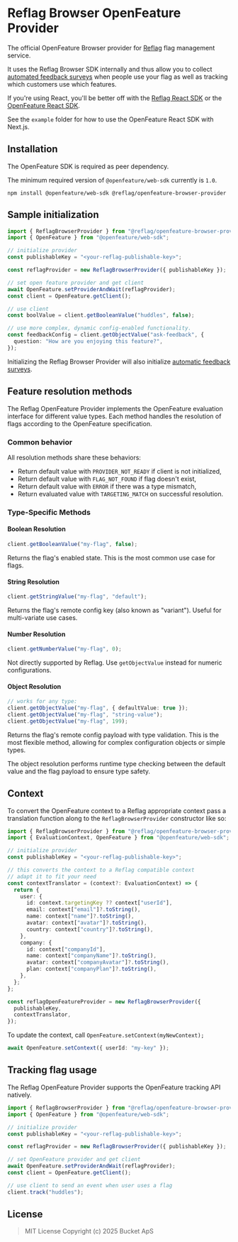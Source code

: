 # Reflag Browser OpenFeature Provider

The official OpenFeature Browser provider for [Reflag](https://reflag.com) flag management service.

It uses the Reflag Browser SDK internally and thus allow you to collect [automated feedback surveys](https://github.com/reflagcom/javascript/tree/main/packages/browser-sdk#qualitative-feedback)
when people use your flag as well as tracking which customers use which features.

If you're using React, you'll be better off with the [Reflag React SDK](https://github.com/reflagcom/javascript/blob/main/packages/react-sdk/README.md) or the [OpenFeature React SDK](https://openfeature.dev/docs/reference/technologies/client/web/react/).

See the `example` folder for how to use the OpenFeature React SDK with Next.js.

## Installation

The OpenFeature SDK is required as peer dependency.

The minimum required version of `@openfeature/web-sdk` currently is `1.0`.

```shell
npm install @openfeature/web-sdk @reflag/openfeature-browser-provider
```

## Sample initialization

```ts
import { ReflagBrowserProvider } from "@reflag/openfeature-browser-provider";
import { OpenFeature } from "@openfeature/web-sdk";

// initialize provider
const publishableKey = "<your-reflag-publishable-key>";

const reflagProvider = new ReflagBrowserProvider({ publishableKey });

// set open feature provider and get client
await OpenFeature.setProviderAndWait(reflagProvider);
const client = OpenFeature.getClient();

// use client
const boolValue = client.getBooleanValue("huddles", false);

// use more complex, dynamic config-enabled functionality.
const feedbackConfig = client.getObjectValue("ask-feedback", {
  question: "How are you enjoying this feature?",
});
```

Initializing the Reflag Browser Provider will
also initialize [automatic feedback surveys](https://github.com/reflagcom/javascript/tree/main/packages/browser-sdk#qualitative-feedback).

## Feature resolution methods

The Reflag OpenFeature Provider implements the OpenFeature evaluation interface for different value types. Each method handles the resolution of flags according to the OpenFeature specification.

### Common behavior

All resolution methods share these behaviors:

- Return default value with `PROVIDER_NOT_READY` if client is not initialized,
- Return default value with `FLAG_NOT_FOUND` if flag doesn't exist,
- Return default value with `ERROR` if there was a type mismatch,
- Return evaluated value with `TARGETING_MATCH` on successful resolution.

### Type-Specific Methods

#### Boolean Resolution

```ts
client.getBooleanValue("my-flag", false);
```

Returns the flag's enabled state. This is the most common use case for flags.

#### String Resolution

```ts
client.getStringValue("my-flag", "default");
```

Returns the flag's remote config key (also known as "variant"). Useful for multi-variate use cases.

#### Number Resolution

```ts
client.getNumberValue("my-flag", 0);
```

Not directly supported by Reflag. Use `getObjectValue` instead for numeric configurations.

#### Object Resolution

```ts
// works for any type:
client.getObjectValue("my-flag", { defaultValue: true });
client.getObjectValue("my-flag", "string-value");
client.getObjectValue("my-flag", 199);
```

Returns the flag's remote config payload with type validation. This is the most flexible method,
allowing for complex configuration objects or simple types.

The object resolution performs runtime type checking between the default value and the flag payload to ensure type safety.

## Context

To convert the OpenFeature context to a Reflag appropriate context
pass a translation function along to the `ReflagBrowserProvider` constructor
like so:

```ts
import { ReflagBrowserProvider } from "@reflag/openfeature-browser-provider";
import { EvaluationContext, OpenFeature } from "@openfeature/web-sdk";

// initialize provider
const publishableKey = "<your-reflag-publishable-key>";

// this converts the context to a Reflag compatible context
// adapt it to fit your need
const contextTranslator = (context?: EvaluationContext) => {
  return {
    user: {
      id: context.targetingKey ?? context["userId"],
      email: context["email"]?.toString(),
      name: context["name"]?.toString(),
      avatar: context["avatar"]?.toString(),
      country: context["country"]?.toString(),
    },
    company: {
      id: context["companyId"],
      name: context["companyName"]?.toString(),
      avatar: context["companyAvatar"]?.toString(),
      plan: context["companyPlan"]?.toString(),
    },
  };
};

const reflagOpenFeatureProvider = new ReflagBrowserProvider({
  publishableKey,
  contextTranslator,
});
```

To update the context, call `OpenFeature.setContext(myNewContext);`

```ts
await OpenFeature.setContext({ userId: "my-key" });
```

## Tracking flag usage

The Reflag OpenFeature Provider supports the OpenFeature tracking API
natively.

```ts
import { ReflagBrowserProvider } from "@reflag/openfeature-browser-provider";
import { OpenFeature } from "@openfeature/web-sdk";

// initialize provider
const publishableKey = "<your-reflag-publishable-key>";

const reflagProvider = new ReflagBrowserProvider({ publishableKey });

// set OpenFeature provider and get client
await OpenFeature.setProviderAndWait(reflagProvider);
const client = OpenFeature.getClient();

// use client to send an event when user uses a flag
client.track("huddles");
```

## License

> MIT License
> Copyright (c) 2025 Bucket ApS
